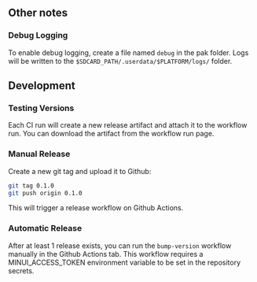 ## Other notes

### Debug Logging

To enable debug logging, create a file named `debug` in the pak folder. Logs will be written to the `$SDCARD_PATH/.userdata/$PLATFORM/logs/` folder.

## Development

### Testing Versions

Each CI run will create a new release artifact and attach it to the workflow run. You can download the artifact from the workflow run page.

### Manual Release

Create a new git tag and upload it to Github:

```bash
git tag 0.1.0
git push origin 0.1.0
```

This will trigger a release workflow on Github Actions.

### Automatic Release

After at least 1 release exists, you can run the `bump-version` workflow manually in the Github Actions tab. This workflow requires a MINUI_ACCESS_TOKEN environment variable to be set in the repository secrets.
